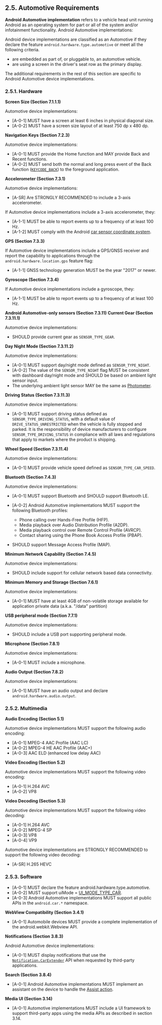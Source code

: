 ## 2.5\. Automotive Requirements

**Android Automotive implementation** refers to a vehicle head unit running
Android as an operating system for part or all of the system and/or
infotainment functionality. Android Automotive implementations:

Android device implementations are classified as an Automotive if they declare
the feature `android.hardware.type.automotive` or meet all the following
criteria.

*   are embedded as part of, or pluggable to, an automotive vehicle.
*   are using a screen in the driver's seat row as the primary display.

The additional requirements in the rest of this section are specific to Android
Automotive device implementations.

### 2.5.1\. Hardware

**Screen Size (Section 7.1.1.1)**

Automotive device implementations:

*   [A-0-1] MUST have a screen at least 6 inches in physical diagonal size.
*   [A-0-2] MUST have a screen size layout of at least 750 dp x 480 dp.

**Navigation Keys (Section 7.2.3)**

Automotive device implementations:

*   [A-0-1] MUST provide the Home function and MAY provide Back and Recent
    functions.
*   [A-0-2] MUST send both the normal and long press event of the Back
    function
    ([`KEYCODE_BACK`](http://developer.android.com/reference/android/view/KeyEvent.html#KEYCODE_BACK))
    to the foreground application.

**Accelerometer (Section 7.3.1)**

Automotive device implementations:

*   [A-SR] Are STRONGLY RECOMMENDED to include a 3-axis accelerometer.

If Automotive device implementations include a 3-axis accelerometer, they:

*   [A-1-1] MUST be able to report events up to a frequency of at least 100 Hz.
*   [A-1-2] MUST comply with the Android
    [car sensor coordinate system](
    http://source.android.com/devices/sensors/sensor-types.html#auto_axes).

**GPS (Section 7.3.3)**

If Automotive device implementations include a GPS/GNSS receiver and report
the capability to applications through the `android.hardware.location.gps`
feature flag:

*   [A-1-1] GNSS technology generation MUST be the year "2017" or newer.

**Gyroscope (Section 7.3.4)**

If Automotive device implementations include a gyroscope, they:

*   [A-1-1] MUST be able to report events up to a frequency of at least 100 Hz.

**Android Automotive-only sensors (Section 7.3.11)**
**Current Gear (Section 7.3.11.1)**

Automotive device implementations:

*    SHOULD provide current gear as `SENSOR_TYPE_GEAR`.

**Day Night Mode (Section 7.3.11.2)**

Automotive device implementations:

*    [A-0-1] MUST support day/night mode defined as `SENSOR_TYPE_NIGHT`.
*    [A-0-2] The value of the `SENSOR_TYPE_NIGHT` flag MUST be consistent with
     dashboard day/night mode and SHOULD be based on ambient light sensor input.
*    The underlying ambient light sensor MAY be the same as
[Photometer](#7_3_7_photometer).

**Driving Status (Section 7.3.11.3)**

Automotive device implementations:

*    [A-0-1] MUST support driving status defined as
     `SENSOR_TYPE_DRIVING_STATUS`, with a default value of
     `DRIVE_STATUS_UNRESTRICTED` when the vehicle is fully stopped and parked.
     It is the responsibility of device manufacturers to configure
     `SENSOR_TYPE_DRIVING_STATUS` in compliance with all laws and regulations
     that apply to markets where the product is shipping.

**Wheel Speed (Section 7.3.11.4)**

Automotive device implementations:

*    [A-0-1] MUST provide vehicle speed defined as `SENSOR_TYPE_CAR_SPEED`.

**Bluetooth (Section 7.4.3)**

Automotive device implementations:

*    [A-0-1] MUST support Bluetooth and SHOULD support Bluetooth LE.

*    [A-0-2] Android Automotive implementations MUST support the following
     Bluetooth profiles:
     * Phone calling over Hands-Free Profile (HFP).
     * Media playback over Audio Distribution Profile (A2DP).
     * Media playback control over Remote Control Profile (AVRCP).
     * Contact sharing using the Phone Book Access Profile (PBAP).
*    SHOULD support Message Access Profile (MAP).

**Minimum Network Capability (Section 7.4.5)**

Automotive device implementations:

*   SHOULD include support for cellular network based data connectivity.

**Minimum Memory and Storage (Section 7.6.1)**

Automotive device implementations:

*   [A-0-1] MUST have at least 4GB of non-volatile storage available for
    application private data (a.k.a. "/data" partition)

**USB peripheral mode (Section 7.7.1)**

Automotive device implementations:

*   SHOULD include a USB port supporting peripheral mode.

**Microphone (Section 7.8.1)**

Automotive device implementations:

*    [A-0-1] MUST include a microphone.

**Audio Output (Section 7.8.2)**

Automotive device implementations:

*   [A-0-1] MUST have an audio output and declare
    `android.hardware.audio.output`.

### 2.5.2\. Multimedia

**Audio Encoding (Section 5.1)**

Automotive device implementations MUST support the following audio encoding:

*    [A-0-1] MPEG-4 AAC Profile (AAC LC)
*    [A-0-2] MPEG-4 HE AAC Profile (AAC+)
*    [A-0-3] AAC ELD (enhanced low delay AAC)

**Video Encoding (Section 5.2)**

Automotive device implementations MUST support the following video encoding:

*    [A-0-1] H.264 AVC
*    [A-0-2] VP8

**Video Decoding (Section 5.3)**

Automotive device implementations MUST support the following video decoding:

*    [A-0-1] H.264 AVC
*    [A-0-2] MPEG-4 SP
*    [A-0-3] VP8
*    [A-0-4] VP9

Automotive device implementations are STRONGLY RECOMMENDED to support the
following video decoding:

*    [A-SR] H.265 HEVC

### 2.5.3\. Software

*   [A-0-1] MUST declare the feature android.hardware.type.automotive.
*   [A-0-2] MUST support uiMode =
    [UI_MODE_TYPE_CAR](http://developer.android.com/reference/android/content/res/Configuration.html#UI_MODE_TYPE_CAR).
*   [A-0-3] Android Automotive implementations MUST support all public APIs in the
`android.car.*` namespace.

**WebView Compatibility (Section 3.4.1)**

*   [A-0-1] Automobile devices MUST provide a complete implementation of the android.webkit.Webview API.

**Notifications (Section 3.8.3)**

Android Automotive device implementations:

*   [A-0-1] MUST display notifications that use the [`Notification.CarExtender`](
    https://developer.android.com/reference/android/app/Notification.CarExtender.html) API when
    requested by third-party applications.

**Search (Section 3.8.4)**

*   [A-0-1] Android Automotive implementations MUST implement an assistant on
    the device to handle the [Assist action](
    http://developer.android.com/reference/android/content/Intent.html#ACTION_ASSIST).


**Media UI (Section 3.14)**

*   [A-0-1] Automotive implementations MUST include a UI framework to support
    third-party apps using the media APIs as described in section 3.14.
